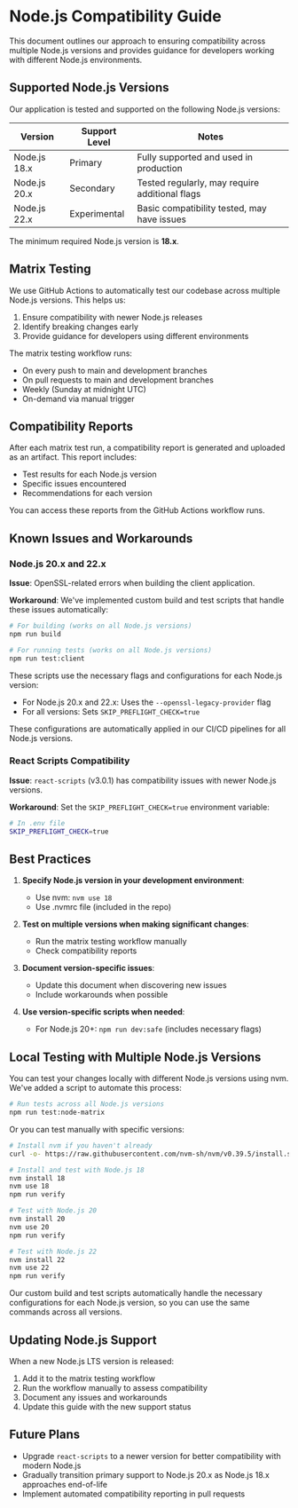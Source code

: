 # Node.js Compatibility Guide

This document outlines our approach to ensuring compatibility across multiple Node.js versions and provides guidance for developers working with different Node.js environments.

## Supported Node.js Versions

Our application is tested and supported on the following Node.js versions:

| Version | Support Level | Notes |
|---------|--------------|-------|
| Node.js 18.x | Primary | Fully supported and used in production |
| Node.js 20.x | Secondary | Tested regularly, may require additional flags |
| Node.js 22.x | Experimental | Basic compatibility tested, may have issues |

The minimum required Node.js version is **18.x**.

## Matrix Testing

We use GitHub Actions to automatically test our codebase across multiple Node.js versions. This helps us:

1. Ensure compatibility with newer Node.js releases
2. Identify breaking changes early
3. Provide guidance for developers using different environments

The matrix testing workflow runs:
- On every push to main and development branches
- On pull requests to main and development branches
- Weekly (Sunday at midnight UTC)
- On-demand via manual trigger

## Compatibility Reports

After each matrix test run, a compatibility report is generated and uploaded as an artifact. This report includes:

- Test results for each Node.js version
- Specific issues encountered
- Recommendations for each version

You can access these reports from the GitHub Actions workflow runs.

## Known Issues and Workarounds

### Node.js 20.x and 22.x

**Issue**: OpenSSL-related errors when building the client application.

**Workaround**: We've implemented custom build and test scripts that handle these issues automatically:

```bash
# For building (works on all Node.js versions)
npm run build

# For running tests (works on all Node.js versions)
npm run test:client
```

These scripts use the necessary flags and configurations for each Node.js version:

- For Node.js 20.x and 22.x: Uses the `--openssl-legacy-provider` flag
- For all versions: Sets `SKIP_PREFLIGHT_CHECK=true`

These configurations are automatically applied in our CI/CD pipelines for all Node.js versions.

### React Scripts Compatibility

**Issue**: `react-scripts` (v3.0.1) has compatibility issues with newer Node.js versions.

**Workaround**: Set the `SKIP_PREFLIGHT_CHECK=true` environment variable:

```bash
# In .env file
SKIP_PREFLIGHT_CHECK=true
```

## Best Practices

1. **Specify Node.js version in your development environment**:
   - Use nvm: `nvm use 18`
   - Use .nvmrc file (included in the repo)

2. **Test on multiple versions when making significant changes**:
   - Run the matrix testing workflow manually
   - Check compatibility reports

3. **Document version-specific issues**:
   - Update this document when discovering new issues
   - Include workarounds when possible

4. **Use version-specific scripts when needed**:
   - For Node.js 20+: `npm run dev:safe` (includes necessary flags)

## Local Testing with Multiple Node.js Versions

You can test your changes locally with different Node.js versions using nvm. We've added a script to automate this process:

```bash
# Run tests across all Node.js versions
npm run test:node-matrix
```

Or you can test manually with specific versions:

```bash
# Install nvm if you haven't already
curl -o- https://raw.githubusercontent.com/nvm-sh/nvm/v0.39.5/install.sh | bash

# Install and test with Node.js 18
nvm install 18
nvm use 18
npm run verify

# Test with Node.js 20
nvm install 20
nvm use 20
npm run verify

# Test with Node.js 22
nvm install 22
nvm use 22
npm run verify
```

Our custom build and test scripts automatically handle the necessary configurations for each Node.js version, so you can use the same commands across all versions.

## Updating Node.js Support

When a new Node.js LTS version is released:

1. Add it to the matrix testing workflow
2. Run the workflow manually to assess compatibility
3. Document any issues and workarounds
4. Update this guide with the new support status

## Future Plans

- Upgrade `react-scripts` to a newer version for better compatibility with modern Node.js
- Gradually transition primary support to Node.js 20.x as Node.js 18.x approaches end-of-life
- Implement automated compatibility reporting in pull requests
